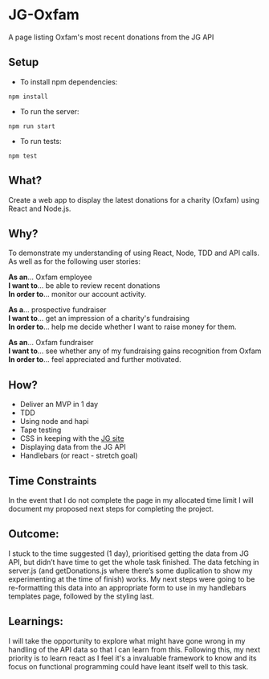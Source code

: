 # JG-Oxfam
A page listing Oxfam's most recent donations from the JG API

## Setup

- To install npm dependencies:
```
npm install
```
- To run the server:
```
npm run start
```
- To run tests:
```
npm test
```

## What?
Create a web app to display the latest donations for a charity (Oxfam) using React and Node.js.

## Why?
To demonstrate my understanding of using React, Node, TDD and API calls. As well as for the following user stories:

**As an**... Oxfam employee <br>
**I want to**... be able to review recent donations <br>
**In order to**... monitor our account activity.

**As a**... prospective fundraiser <br>
**I want to**... get an impression of a charity's fundraising <br>
**In order to**... help me decide whether I want to raise money for them.

**As an**... Oxfam fundraiser <br>
**I want to**... see whether any of my fundraising gains recognition from Oxfam <br>
**In order to**... feel appreciated and further motivated.

## How?

- Deliver an MVP in 1 day
- TDD
- Using node and hapi
- Tape testing
- CSS in keeping with the [JG site](https://www.justgiving.com/oxfam)
- Displaying data from the JG API
- Handlebars (or react - stretch goal)

## Time Constraints

In the event that I do not complete the page in my allocated time limit I will document my proposed next steps for completing the project.

## Outcome:

I stuck to the time suggested (1 day), prioritised getting the data from JG API, but didn’t have time to get the whole task finished. The data fetching in server.js (and getDonations.js where there’s some duplication to show my experimenting at the time of finish) works. My next steps were going to be re-formatting this data into an appropriate form to use in my handlebars templates page, followed by the styling last.

## Learnings:

I will take the opportunity to explore what might have gone wrong in my handling of the API data so that I can learn from this. Following this, my next priority is to learn react as I feel it's a invaluable framework to know and its focus on functional programming could have leant itself well to this task.
